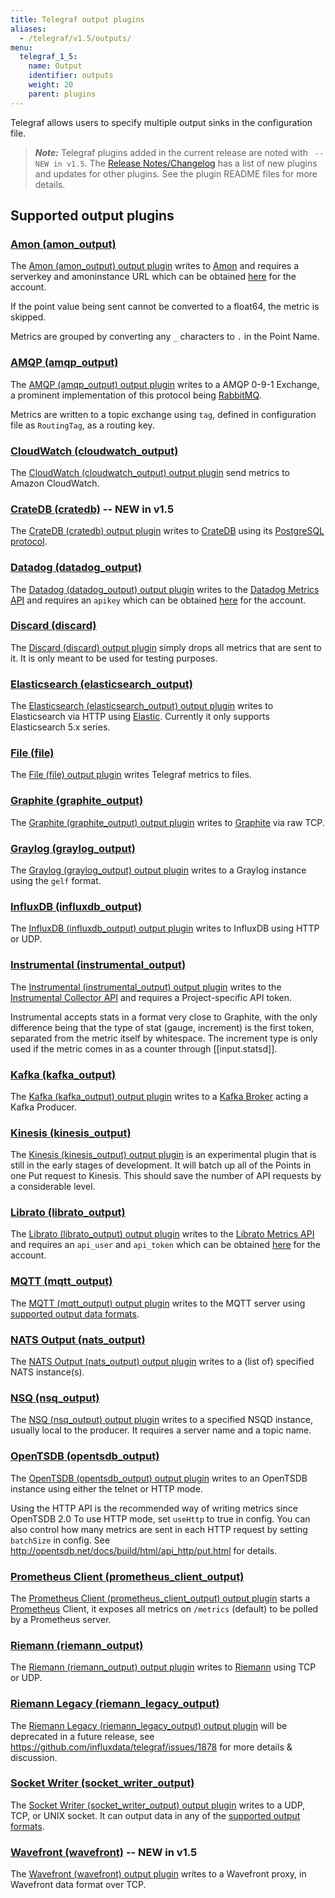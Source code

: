 ```yaml
---
title: Telegraf output plugins
aliases:
  - /telegraf/v1.5/outputs/
menu:
  telegraf_1_5:
    name: Output
    identifier: outputs
    weight: 20
    parent: plugins
---
```


Telegraf allows users to specify multiple output sinks in the configuration file.

> ***Note:*** Telegraf plugins added in the current release are noted with ` -- NEW in v1.5`.
>The [Release Notes/Changelog](/telegraf/v1.5/about_the_project/release-notes-changelog) has a list of new plugins and updates for other plugins. See the plugin README files for more details.

## Supported output plugins

### [Amon (amon_output)](https://github.com/influxdata/telegraf/tree/release-1.5/plugins/outputs/amon)

The [Amon (amon_output) output plugin](https://github.com/influxdata/telegraf/tree/release-1.5/plugins/outputs/amon) writes to [Amon](https://www.amon.cx) and requires a serverkey and amoninstance URL which can be obtained [here](https://www.amon.cx/docs/monitoring/) for the account.

If the point value being sent cannot be converted to a float64, the metric is skipped.

Metrics are grouped by converting any `_` characters to `.` in the Point Name.

### [AMQP (amqp_output)](https://github.com/influxdata/telegraf/tree/release-1.5/plugins/outputs/amqp)

The [AMQP (amqp_output) output plugin](https://github.com/influxdata/telegraf/tree/release-1.5/plugins/outputs/amqp) writes to a AMQP 0-9-1 Exchange, a prominent implementation of this protocol being [RabbitMQ](https://www.rabbitmq.com/).

Metrics are written to a topic exchange using `tag`, defined in configuration file as `RoutingTag`, as a routing key.

### [CloudWatch (cloudwatch_output)](https://github.com/influxdata/telegraf/tree/release-1.5/plugins/outputs/cloudwatch)

The [CloudWatch (cloudwatch_output) output plugin](https://github.com/influxdata/telegraf/tree/release-1.5/plugins/outputs/cloudwatch) send metrics to Amazon CloudWatch.

### [CrateDB (cratedb)](https://github.com/influxdata/telegraf/tree/master/plugins/outputs/cratedb) -- NEW in v1.5

The [CrateDB (cratedb) output plugin](https://github.com/influxdata/telegraf/tree/master/plugins/outputs/cratedb) writes to [CrateDB](https://crate.io/) using its [PostgreSQL protocol](https://crate.io/docs/crate/reference/protocols/postgres.html).

### [Datadog (datadog_output)](https://github.com/influxdata/telegraf/tree/release-1.5/plugins/outputs/datadog)

The [Datadog (datadog_output) output plugin](https://github.com/influxdata/telegraf/tree/release-1.5/plugins/outputs/datadog) writes to the [Datadog Metrics API](http://docs.datadoghq.com/api/#metrics) and requires an `apikey` which can be obtained [here](https://app.datadoghq.com/account/settings#api) for the account.

### [Discard (discard)](https://github.com/influxdata/telegraf/tree/release-1.5/plugins/outputs/discard)

The [Discard (discard) output plugin](https://github.com/influxdata/telegraf/tree/release-1.5/plugins/outputs/discard) simply drops all metrics that are sent to it. It is only meant to be used for testing purposes.

### [Elasticsearch (elasticsearch_output)](https://github.com/influxdata/telegraf/tree/release-1.5/plugins/outputs/elasticsearch)

The [Elasticsearch (elasticsearch_output) output plugin](https://github.com/influxdata/telegraf/tree/release-1.5/plugins/outputs/elasticsearch) writes to Elasticsearch via HTTP using [Elastic](http://olivere.github.io/elastic/). Currently it only supports Elasticsearch 5.x series.

### [File (file)](https://github.com/influxdata/telegraf/tree/release-1.5/plugins/outputs/file)

The [File (file) output plugin](https://github.com/influxdata/telegraf/tree/release-1.5/plugins/outputs/file) writes Telegraf metrics to files.

### [Graphite (graphite_output)](https://github.com/influxdata/telegraf/tree/release-1.5/plugins/outputs/graphite)

The [Graphite (graphite_output) output plugin](https://github.com/influxdata/telegraf/tree/release-1.5/plugins/outputs/graphite) writes to [Graphite](http://graphite.readthedocs.org/en/latest/index.html) via raw TCP.

### [Graylog (graylog_output)](https://github.com/influxdata/telegraf/tree/release-1.5/plugins/outputs/graylog)

The  [Graylog (graylog_output) output plugin](https://github.com/influxdata/telegraf/tree/release-1.5/plugins/outputs/graylog) writes to a Graylog instance using the `gelf` format.

### [InfluxDB (influxdb_output)](https://github.com/influxdata/telegraf/tree/release-1.5/plugins/outputs/influxdb)

The [InfluxDB (influxdb_output) output plugin](https://github.com/influxdata/telegraf/tree/release-1.5/plugins/outputs/influxdb) writes to InfluxDB using HTTP or UDP.

### [Instrumental (instrumental_output)](https://github.com/influxdata/telegraf/tree/release-1.5/plugins/outputs/instrumental)

The [Instrumental (instrumental_output) output plugin](https://github.com/influxdata/telegraf/tree/release-1.5/plugins/outputs/instrumental) writes to the [Instrumental Collector API](https://instrumentalapp.com/docs/tcp-collector) and requires a Project-specific API token.

Instrumental accepts stats in a format very close to Graphite, with the only difference being that the type of stat (gauge, increment) is the first token, separated from the metric itself by whitespace. The increment type is only used if the metric comes in as a counter through [[input.statsd]].

### [Kafka (kafka_output)](https://github.com/influxdata/telegraf/tree/release-1.5/plugins/outputs/kafka)

The [Kafka (kafka_output) output plugin](https://github.com/influxdata/telegraf/tree/release-1.5/plugins/outputs/kafka) writes to a [Kafka Broker](http://kafka.apache.org/07/quickstart.html) acting a Kafka Producer.

### [Kinesis (kinesis_output)](https://github.com/influxdata/telegraf/tree/release-1.5/plugins/outputs/kinesis)

The [Kinesis (kinesis_output) output plugin](https://github.com/influxdata/telegraf/tree/release-1.5/plugins/outputs/kinesis) is an experimental plugin that is still in the early stages of development. It will batch up all of the Points in one Put request to Kinesis. This should save the number of API requests by a considerable level.

### [Librato (librato_output)](https://github.com/influxdata/telegraf/tree/release-1.5/plugins/outputs/librato)

The [Librato (librato_output) output plugin](https://github.com/influxdata/telegraf/tree/release-1.5/plugins/outputs/librato) writes to the [Librato Metrics API](http://dev.librato.com/v1/metrics#metrics) and requires an `api_user` and `api_token` which can be obtained [here](https://metrics.librato.com/account/api_tokens) for the account.

### [MQTT (mqtt_output)](https://github.com/influxdata/telegraf/tree/release-1.5/plugins/outputs/mqtt)

The [MQTT (mqtt_output) output plugin](https://github.com/influxdata/telegraf/tree/release-1.5/plugins/outputs/mqtt) writes to the MQTT server using [supported output data formats](https://github.com/influxdata/telegraf/blob/master/docs/DATA_FORMATS_OUTPUT.md).

### [NATS Output (nats_output)](https://github.com/influxdata/telegraf/tree/release-1.5/plugins/outputs/nats)

The [NATS Output (nats_output) output plugin](https://github.com/influxdata/telegraf/tree/release-1.5/plugins/outputs/nats) writes to a (list of) specified NATS instance(s).

### [NSQ (nsq_output)](https://github.com/influxdata/telegraf/tree/release-1.5/plugins/outputs/nsq)

The [NSQ (nsq_output) output plugin](https://github.com/influxdata/telegraf/tree/release-1.5/plugins/outputs/nsq) writes to a specified NSQD instance, usually local to the producer. It requires a server name and a topic name.

### [OpenTSDB (opentsdb_output)](https://github.com/influxdata/telegraf/tree/release-1.5/plugins/outputs/opentsdb)

The [OpenTSDB (opentsdb_output) output plugin](https://github.com/influxdata/telegraf/tree/release-1.5/plugins/outputs/opentsdb) writes to an OpenTSDB instance using either the telnet or HTTP mode.

Using the HTTP API is the recommended way of writing metrics since OpenTSDB 2.0 To use HTTP mode, set `useHttp` to true in config. You can also control how many metrics are sent in each HTTP request by setting `batchSize` in config. See http://opentsdb.net/docs/build/html/api_http/put.html for details.

### [Prometheus Client (prometheus_client_output)](https://github.com/influxdata/telegraf/tree/release-1.5/plugins/outputs/prometheus_client)

The [Prometheus Client (prometheus_client_output) output plugin](https://github.com/influxdata/telegraf/tree/release-1.5/plugins/outputs/prometheus_client) starts a [Prometheus](https://prometheus.io/) Client, it exposes all metrics on `/metrics` (default) to be polled by a Prometheus server.

### [Riemann (riemann_output)](https://github.com/influxdata/telegraf/tree/release-1.5/plugins/outputs/riemann)

The [Riemann (riemann_output) output plugin](https://github.com/influxdata/telegraf/tree/release-1.5/plugins/outputs/riemann) writes to [Riemann](http://riemann.io/) using TCP or UDP.

### [Riemann Legacy (riemann_legacy_output)](https://github.com/influxdata/telegraf/tree/release-1.5/plugins/outputs/riemann_legacy)

The [Riemann Legacy (riemann_legacy_output) output plugin](https://github.com/influxdata/telegraf/tree/release-1.5/plugins/outputs/riemann_legacy) will be deprecated in a future release, see https://github.com/influxdata/telegraf/issues/1878 for more details & discussion.

### [Socket Writer (socket_writer_output)](https://github.com/influxdata/telegraf/tree/release-1.5/plugins/outputs/socket_writer)

The [Socket Writer (socket_writer_output) output plugin](https://github.com/influxdata/telegraf/tree/release-1.5/plugins/outputs/socket_writer) writes to a UDP, TCP, or UNIX socket. It can output data in any of the [supported output formats](https://github.com/influxdata/telegraf/blob/master/docs/DATA_FORMATS_OUTPUT.md).

### [Wavefront (wavefront)](https://github.com/influxdata/telegraf/tree/release-1.5/plugins/outputs/wavefront/README.md) -- NEW in v1.5

The [Wavefront (wavefront) output plugin](https://github.com/influxdata/telegraf/tree/release-1.5/plugins/outputs/wavefront/README.md) writes to a Wavefront proxy, in Wavefront data format over TCP.
